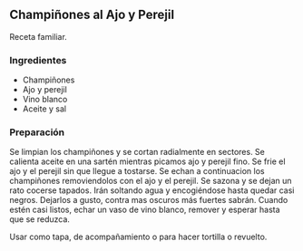 ## Champiñones al Ajo y Perejil

Receta familiar.

### Ingredientes

- Champiñones
- Ajo y perejil
- Vino blanco
- Aceite y sal

### Preparación

Se limpian los champiñones y se cortan radialmente en sectores.
Se calienta aceite en una sartén mientras picamos ajo y perejil fino.
Se frie el ajo y el perejil sin que llegue a tostarse.
Se echan a continuacion los champiñones removiendolos con el ajo y el perejil.
Se sazona y se dejan un rato cocerse tapados.
Irán soltando agua y encogiéndose hasta quedar casi negros.
Dejarlos a gusto, contra mas oscuros más fuertes sabrán.
Cuando estén casi listos, echar un vaso de vino blanco,
remover y esperar hasta que se reduzca.

Usar como tapa, de acompañamiento
o para hacer tortilla o revuelto.


